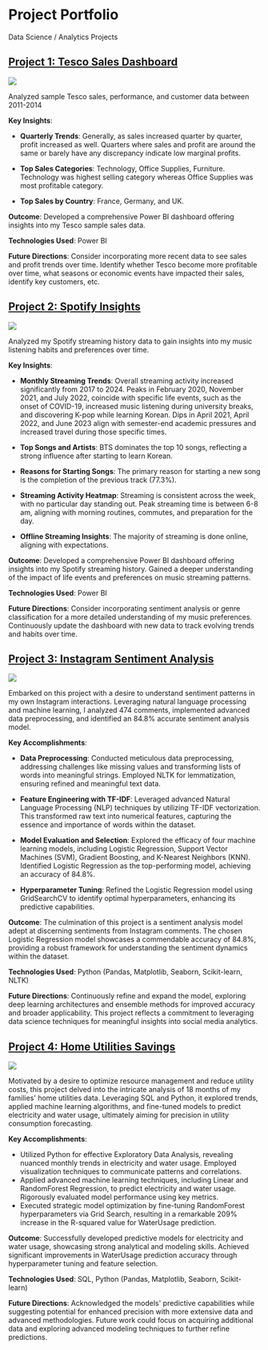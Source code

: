 # Project Portfolio
Data Science / Analytics Projects

## [Project 1: Tesco Sales Dashboard](https://github.com/KrishKabi/KrishKabi.github.io/tree/main/Tesco_Sales_Dashboard_Power_BI)

![](/Tesco_Sales_Dashboard_Power_BI/tesco.jpg)

Analyzed sample Tesco sales, performance, and customer data between 2011-2014

**Key Insights**:

* **Quarterly Trends**: Generally, as sales increased quarter by quarter, profit increased as well. Quarters where sales and profit are around the same or barely have any discrepancy indicate low marginal profits.

* **Top Sales Categories**: Technology, Office Supplies, Furniture. Technology was highest selling category whereas Office Supplies was most profitable category.

* **Top Sales by Country**: France, Germany, and UK.

**Outcome**:
Developed a comprehensive Power BI dashboard offering insights into my Tesco sample sales data.

**Technologies Used**: 
Power BI

**Future Directions**:
Consider incorporating more recent data to see sales and profit trends over time. Identify whether Tesco become more profitable over time, what seasons or economic events have impacted their sales, identify key customers, etc.

## [Project 2: Spotify Insights](https://github.com/KrishKabi/KrishKabi.github.io/tree/main/Spotify_Insights)

![](/Spotify_Insights/Spotify%20Picture.png)

Analyzed my Spotify streaming history data to gain insights into my music listening habits and preferences over time.

**Key Insights**:

* **Monthly Streaming Trends**: Overall streaming activity increased significantly from 2017 to 2024. Peaks in February 2020, November 2021, and July 2022, coincide with specific life events, such as the onset of COVID-19, increased music listening during university breaks, and discovering K-pop while learning Korean. Dips in April 2021, April 2022, and June 2023 align with semester-end academic pressures and increased travel during those specific times.

* **Top Songs and Artists**: BTS dominates the top 10 songs, reflecting a strong influence after starting to learn Korean.

* **Reasons for Starting Songs**: The primary reason for starting a new song is the completion of the previous track (77.3%).

* **Streaming Activity Heatmap**: Streaming is consistent across the week, with no particular day standing out. Peak streaming time is between 6-8 am, aligning with morning routines, commutes, and preparation for the day.

* **Offline Streaming Insights**: The majority of streaming is done online, aligning with expectations.

**Outcome**:
Developed a comprehensive Power BI dashboard offering insights into my Spotify streaming history. Gained a deeper understanding of the impact of life events and preferences on music streaming patterns.

**Technologies Used**: 
Power BI

**Future Directions**:
Consider incorporating sentiment analysis or genre classification for a more detailed understanding of my music preferences. Continuously update the dashboard with new data to track evolving trends and habits over time.

## [Project 3: Instagram Sentiment Analysis](https://github.com/KrishKabi/KrishKabi.github.io/tree/main/Instagram%20Sentiment%20Analysis)

![](/Instagram%20Sentiment%20Analysis/Sentiment_Analysis_Photo.png)

Embarked on this project with a desire to understand sentiment patterns in my own Instagram interactions. Leveraging natural language processing and machine learning, I analyzed 474 comments, implemented advanced data preprocessing, and identified an 84.8% accurate sentiment analysis model.

**Key Accomplishments**:

* **Data Preprocessing**: Conducted meticulous data preprocessing, addressing challenges like missing values and transforming lists of words into meaningful strings. Employed NLTK for lemmatization, ensuring refined and meaningful text data.

* **Feature Engineering with TF-IDF**: Leveraged advanced Natural Language Processing (NLP) techniques by utilizing TF-IDF vectorization. This transformed raw text into numerical features, capturing the essence and importance of words within the dataset.

* **Model Evaluation and Selection**: Explored the efficacy of four machine learning models, including Logistic Regression, Support Vector Machines (SVM), Gradient Boosting, and K-Nearest Neighbors (KNN). Identified Logistic Regression as the top-performing model, achieving an accuracy of 84.8%.

* **Hyperparameter Tuning**: Refined the Logistic Regression model using GridSearchCV to identify optimal hyperparameters, enhancing its predictive capabilities.

**Outcome**:
The culmination of this project is a sentiment analysis model adept at discerning sentiments from Instagram comments. The chosen Logistic Regression model showcases a commendable accuracy of 84.8%, providing a robust framework for understanding the sentiment dynamics within the dataset.

**Technologies Used**: 
Python (Pandas, Matplotlib, Seaborn, Scikit-learn, NLTK)

**Future Directions**:
Continuously refine and expand the model, exploring deep learning architectures and ensemble methods for improved accuracy and broader applicability. This project reflects a commitment to leveraging data science techniques for meaningful insights into social media analytics.

## [Project 4: Home Utilities Savings](https://github.com/KrishKabi/KrishKabi.github.io/tree/main/Home_Utilities_Savings)

![](/Home_Utilities_Savings/Correlation%20Heatmap.png)

Motivated by a desire to optimize resource management and reduce utility costs, this project delved into the intricate analysis of 18 months of my families' home utilities data. Leveraging SQL and Python, it explored trends, applied machine learning algorithms, and fine-tuned models to predict electricity and water usage, ultimately aiming for precision in utility consumption forecasting.

**Key Accomplishments**:

* Utilized Python for effective Exploratory Data Analysis, revealing nuanced monthly trends in electricity and water usage. Employed visualization techniques to communicate patterns and correlations.
* Applied advanced machine learning techniques, including Linear and RandomForest Regression, to predict electricity and water usage. Rigorously evaluated model performance using key metrics.
* Executed strategic model optimization by fine-tuning RandomForest hyperparameters via Grid Search, resulting in a remarkable 209% increase in the R-squared value for WaterUsage prediction.

**Outcome**:
Successfully developed predictive models for electricity and water usage, showcasing strong analytical and modeling skills. Achieved significant improvements in WaterUsage prediction accuracy through hyperparameter tuning and feature selection.

**Technologies Used**:
SQL, Python (Pandas, Matplotlib, Seaborn, Scikit-learn)

**Future Directions**:
Acknowledged the models' predictive capabilities while suggesting potential for enhanced precision with more extensive data and advanced methodologies. Future work could focus on acquiring additional data and exploring advanced modeling techniques to further refine predictions.
